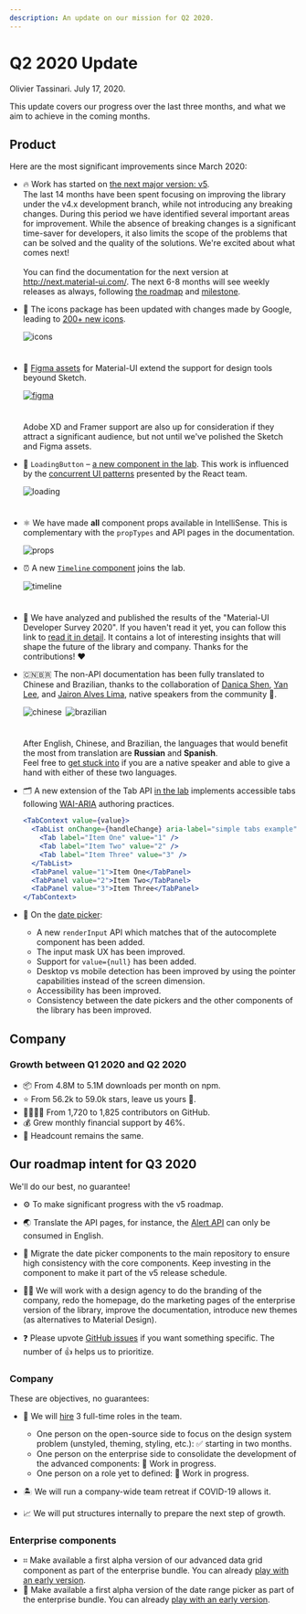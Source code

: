 ```yaml
---
description: An update on our mission for Q2 2020.
---
```


# Q2 2020 Update

Olivier Tassinari. July 17, 2020.

This update covers our progress over the last three months, and what we aim to achieve in the coming months.

## Product

Here are the most significant improvements since March 2020:

- 🔥 Work has started on [the next major version: v5](https://github.com/mui-org/material-ui/issues/20012).<br />
The last 14 months have been spent focusing on improving the library under the v4.x development branch, while not introducing any breaking changes. During this period we have identified several important areas for improvement. While the absence of breaking changes is a significant time-saver for developers, it also limits the scope of the problems that can be solved and the quality of the solutions. We're excited about what comes next!<br /><br />
You can find the documentation for the next version at http://next.material-ui.com/. The next 6-8 months will see weekly releases as always, following [the roadmap](https://github.com/mui-org/material-ui/issues/20012) and [milestone](https://github.com/mui-org/material-ui/milestone/35).

- 📍 The icons package has been updated with changes made by Google, leading to [200+ new icons](https://next.material-ui.com/components/material-icons/).

  <img src="/static/blog/2020-q2-update/icons.png" alt="icons" style="max-width: 615px; margin-bottom: 24px;" />

- 🎨 [Figma assets](https://material-ui.com/store/items/figma-react/) for Material-UI extend the support for design tools beyound Sketch.

  <a href="https://material-ui.com/store/items/figma-react/"><img src="/static/blog/2020-q1-update/figma.png" alt="figma" style="max-width: 160px; margin-bottom: 24px;" /></a>

  Adobe XD and Framer support are also up for consideration if they attract a significant audience, but not until we've polished the Sketch and Figma assets.

- 🔄 `LoadingButton` – [a new component in the lab](https://next.material-ui.com/components/buttons/#loading-buttons). This work is influenced by the [concurrent UI patterns](https://reactjs.org/docs/concurrent-mode-patterns.html) presented by the React team.

  <img src="/static/blog/2020-q2-update/loading.gif" alt="loading" style="margin-bottom: 24px;" />

- ⚛️ We have made **all** component props available in IntelliSense. This is complementary with the `propTypes` and API pages in the documentation.

  ![props](/static/blog/2020-q1-update/props.png)

- ⏰ A new [`Timeline` component](/components/timeline/) joins the lab.

  <img src="/static/blog/2020-q2-update/timeline.png" alt="timeline" style="max-width: 244px; margin-bottom: 24px;" />

- 📣 We have analyzed and published the results of the "Material-UI Developer Survey 2020". If you haven't read it yet, you can follow this link to [read it in detail](/blog/2020-developer-survey-results/). It contains a lot of interesting insights that will shape the future of the library and company. Thanks for the contributions! ❤️
- 🇨🇳🇧🇷 The non-API documentation has been fully translated to Chinese and Brazilian, thanks to the collaboration of [Danica Shen](https://github.com/DDDDDanica), [Yan Lee](https://github.com/AGDholo), and [Jairon Alves Lima](https://github.com/jaironalves), native speakers from the community 🙏.

  <img src="/static/blog/2020-q2-update/chinese.png" alt="chinese" style="max-width: 146px; padding-right: 3px; box-sizing: content-box;" />

  <img src="/static/blog/2020-q2-update/brazilian.png" alt="brazilian" style="max-width: 152px; margin-bottom: 24px;" />

  After English, Chinese, and Brazilian, the languages that would benefit the most from translation are **Russian** and **Spanish**.<br />
  Feel free to [get stuck into](https://translate.material-ui.com/) if you are a native speaker and able to give a hand with either of these two languages.

- 🗂 A new extension of the Tab API [in the lab](/components/tabs/#experimental-api) implements accessible tabs following [WAI-ARIA](https://www.w3.org/TR/wai-aria-practices/#tabpanel) authoring practices.

  ```jsx
  <TabContext value={value}>
    <TabList onChange={handleChange} aria-label="simple tabs example">
      <Tab label="Item One" value="1" />
      <Tab label="Item Two" value="2" />
      <Tab label="Item Three" value="3" />
    </TabList>
    <TabPanel value="1">Item One</TabPanel>
    <TabPanel value="2">Item Two</TabPanel>
    <TabPanel value="3">Item Three</TabPanel>
  </TabContext>
  ```

- 📆 On the [date picker](https://next.material-ui-pickers.dev/):

  - A new `renderInput` API which matches that of the autocomplete component has been added.
  - The input mask UX has been improved.
  - Support for `value={null}` has been added.
  - Desktop vs mobile detection has been improved by using the pointer capabilities instead of the screen dimension.
  - Accessibility has been improved.
  - Consistency between the date pickers and the other components of the library has been improved.

## Company

### Growth between Q1 2020 and Q2 2020

- 📦 From 4.8M to 5.1M downloads per month on npm.
- ⭐️ From 56.2k to 59.0k stars, leave us yours 🌟.
- 👨‍👩‍👧‍👦 From 1,720 to 1,825 contributors on GitHub.
- 💰 Grew monthly financial support by 46%.
- 🏢 Headcount remains the same.

## Our roadmap intent for Q3 2020

We'll do our best, no guarantee!

- ⚙️ To make significant progress with the v5 roadmap.

- 🌏 Translate the API pages, for instance, the [Alert API](https://material-ui.com/api/alert/) can only be consumed in English.

- 📆 Migrate the date picker components to the main repository to ensure high consistency with the core components. Keep investing in the component to make it part of the v5 release schedule.

- 👩‍🎨 We will work with a design agency to do the branding of the company, redo the homepage, do the marketing pages of the enterprise version of the library, improve the documentation, introduce new themes (as alternatives to Material Design).

- ❓ Please upvote [GitHub issues](https://github.com/mui-org/material-ui/issues) if you want something specific. The number of 👍 helps us to prioritize.

### Company

These are objectives, no guarantees:

- 🏢 We will [hire](/company/jobs/) 3 full-time roles in the team.
  - One person on the open-source side to focus on the design system problem (unstyled, theming, styling, etc.): ✅ starting in two months.
  - One person on the enterprise side to consolidate the development of the advanced components: 🚧 Work in progress.
  - One person on a role yet to defined: 🚧 Work in progress.

- 🏝 We will run a company-wide team retreat if COVID-19 allows it.
- 📈 We will put structures internally to prepare the next step of growth.

### Enterprise components

- ⌗ Make available a first alpha version of our advanced data grid component as part of the enterprise bundle.
You can already [play with an early version](https://muix-preview.netlify.app/#/grid).
- 📆 Make available a first alpha version of the date range picker as part of the enterprise bundle.
You can already [play with an early version](https://next.material-ui-pickers.dev/demo/daterangepicker).
